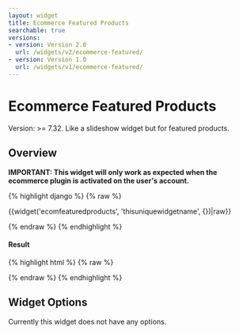 ```yaml
---
layout: widget
title: Ecommerce Featured Products
searchable: true
versions:
- version: Version 2.0
  url: /widgets/v2/ecommerce-featured/
- version: Version 1.0
  url: /widgets/v1/ecommerce-featured/
---
```


# Ecommerce Featured Products

Version: >= 7.32. Like a slideshow widget but for featured products.

## Overview

**IMPORTANT: This widget will only work as expected when the ecommerce plugin is activated on the user's account.**

{% highlight django %}
{% raw %}

  {{widget('ecomfeaturedproducts', 'thisuniquewidgetname', {})|raw}}

{% endraw %}
{% endhighlight %}


<h4>Result</h4>
{% highlight html %}
{% raw %}

  <!-- v2 widget HTML output -->

{% endraw %}
{% endhighlight %}

## Widget Options

Currently this widget does not have any options.
